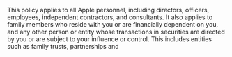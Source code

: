 This policy applies to all Apple personnel, including directors, officers, employees, independent
contractors, and consultants. It also applies to family members who reside with you or are financially
dependent on you, and any other person or entity whose transactions in securities are directed by you
or are subject to your influence or control. This includes entities such as family trusts, partnerships and